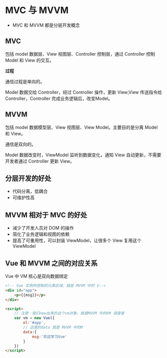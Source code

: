 # MVC 与 MVVM
- MVC 和 MVVM 都是分层开发概念

## MVC
包括 model 数据层、View 视图层、Controller 控制层，通过 Controller 控制 Model 和 View 的交互。

**过程**

通信过程是单向的。

Model 数据交给 Controller，经过 Controller 操作，更新 View;View 传送指令给 Controller，Controller 完成业务逻辑后，改变Model。
## MVVM
包括 model 数据模型层、View 视图层、View Model。主要目的是分离 Model 和 View。

通信是双向的。

Model 数据改变时，ViewModel 监听到数据变化，通知 View 自动更新，不需要开发者通过 Controller 更新 View。

## 分层开发的好处
- 代码分离，低耦合
- 可维护性高

## MVVM 相对于 MVC 的好处
- 减少了开发人员对 DOM 的操作
- 简化了业务逻辑和视图的依赖
- 提高了可重用性，可以封装 ViewModel，让很多个 View 复用这个 ViewModel

## Vue 和 MVVM 之间的对应关系
Vue 中 VM 核心是双向数据绑定
```html
<!-- Vue 实例所控制的元素区域，就是 MVVM 中的 V-->
<div id="app">
    <p>{{msg}}</p>
</div>

<script>
    // 注意：我们new出来的这个vm对象，就是MVVM 中的VM 调度者
    var vm = new Vue({
        el:'#app',
        // 这里的data 就是 MVVM 中的M
        data:{
            msg:'欢迎学习Vue'
        }
    })
</script>
```